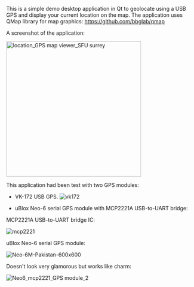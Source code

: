 This is a simple demo desktop application in Qt to geolocate using a USB GPS and display your current location on the map. 
The application uses QMap library for map graphics: https://github.com/bbglab/qmap

A screenshot of the application:

<img width="361" alt="location_GPS map viewer_SFU surrey" src="https://user-images.githubusercontent.com/8460504/55594893-4620a980-56f6-11e9-8c9e-4c67623d20a2.png">

This application had been test with two GPS modules:
- VK-172 USB GPS.
![vk172](https://user-images.githubusercontent.com/8460504/55594488-aa426e00-56f4-11e9-9571-0460fe966326.png)

- uBlox Neo-6 serial GPS module with MCP2221A USB-to-UART bridge:


MCP2221A USB-to-UART bridge IC:

![mcp2221](https://user-images.githubusercontent.com/8460504/55594481-a4e52380-56f4-11e9-8e93-cbfb0e0d4ef3.png)

uBlox Neo-6 serial GPS module:

![Neo-6M-Pakistan-600x600](https://user-images.githubusercontent.com/8460504/55594482-a4e52380-56f4-11e9-803e-abd2556f7372.png)


Doesn't look very glamorous but works like charm:

![Neo6_mcp2221_GPS module_2](https://user-images.githubusercontent.com/8460504/55595378-56398880-56f8-11e9-90ea-991c34a62acd.jpg)


